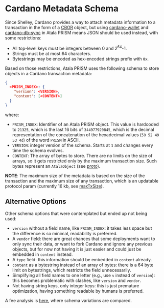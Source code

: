 # Cardano Metadata Schema

Since Shelley, Cardano provides a way to attach metadata information to a
transaction in the form of a [CBOR](https://cbor.io/) object, but using
[cardano-wallet](https://github.com/input-output-hk/cardano-wallet) and
[cardano-db-sync](https://github.com/input-output-hk/cardano-db-sync) in Atala
PRISM means JSON should be used instead, with some restrictions:
                                      
  - All top-level keys must be integers between 0 and 2<sup>64</sup>-1.
  - Strings must be at most 64 characters.
  - Bytestrings may be encoded as hex-encoded strings prefix with `0x`.

Based on those restrictions, Atala PRISM uses the following schema to store
objects in a Cardano transaction metadata:
```json
{
  <PRISM_INDEX>: {
    "version": <VERSION>,
    "content": [<CONTENT>]
  }
}
```
where:
  - `PRISM_INDEX`: Identifier of an Atala PRISM object. This value is hardcoded
  to `21325`, which is the last 16 bits of `344977920845`, which is the decimal
  representation of the concatenation of the hexadecimal values
  (`50 52 49 53 4d`) of the word `PRISM` in ASCII.
  - `VERSION`: integer version of the schema. Starts at `1` and changes every
  time the schema evolves.
  - `CONTENT`: The array of bytes to store. There are no limits on the size of
  arrays, so it gets restricted only by the maximum transaction size. Such bytes
  represent an `AtalaObject` (see
  [proto](https://github.com/input-output-hk/atala/blob/develop/credentials-verification/protos/node_internal.proto#L18)).

**NOTE**: The maximum size of the metadata is based on the size of the transaction
and the maximum size of any transaction, which is an updatable protocol param
(currently 16 kb, see
[maxTxSize](https://github.com/input-output-hk/cardano-node/blob/master/configuration/cardano/mainnet-shelley-genesis.json#L13)).

## Alternative Options

Other schema options that were contemplated but ended up not being used:

  - `version` without a field name, like `PRISM_INDEX`: it takes less space but
  the difference is so minimal, readability is preferred.
  - A `vendor` field: there are great chances that some deployments want to
  only sync their data, or want to fork Cardano and ignore any previous objects,
  but for now not having it is just easier and could just be embedded in
  `content` instead.
  - A `type` field: this information should be embedded in `content` already.
  - `content` as a bytestring instead of an array of bytes: there is a 64 byte
  limit on bytestrings, which restricts the field unnecessarily.
  - Simplifying all field names to one letter (e.g., use `v` instead of
  `version`): this becomes problematic with clashes, like `version` and `vendor`.
  - Not having string keys, only integer keys: this is just premature
  optimization, having something readable by humans is preferred.

A fee analysis is [here](metadata-schema-fee.md), where schema variations are
compared.
